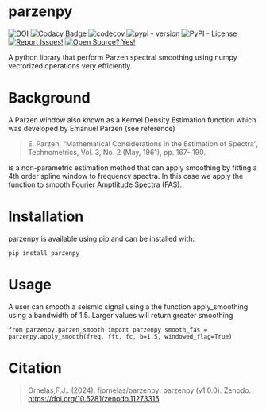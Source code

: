 # parzenpy

[![DOI](https://zenodo.org/badge/DOI/10.5281/zenodo.11273315.svg)](https://doi.org/10.5281/zenodo.11273315)
[![Codacy Badge](https://app.codacy.com/project/badge/Grade/54d26dbfd8fb4a9d902081a8c7f74807)](https://app.codacy.com/gh/fjornelas/parzenpy/dashboard?utm_source=gh&utm_medium=referral&utm_content=&utm_campaign=Badge_grade)
[![codecov](https://codecov.io/github/fjornelas/parzenpy/graph/badge.svg?token=7QATD07693)](https://codecov.io/github/fjornelas/parzenpy)
![pypi - version](https://img.shields.io/pypi/v/parzenpy)
![PyPI - License](https://img.shields.io/pypi/l/parzenpy)
[![Report Issues!](https://img.shields.io/badge/Report%20Issues-Here-1abc9c.svg)](https://github.com/fjornelas/parzenpy/issues)
[![Open Source?
Yes!](https://img.shields.io/badge/Open%20Source-Yes-green.svg)](https://github.com/fjornelas/parzenpy)

A python library that perform Parzen spectral smoothing using numpy vectorized operations very efficiently.

# Background

A Parzen window also known as a Kernel Density Estimation function which was developed by Emanuel Parzen (see reference)

> E. Parzen, “Mathematical Considerations in the Estimation of Spectra”, Technometrics, Vol. 3, No. 2 (May, 1961), pp. 167-    190.

is a non-parametric estimation method that can apply smoothing by fitting a 4th order spline window to frequency spectra. In this case we apply the function to smooth Fourier Amptlitude Spectra (FAS).

# Installation
parzenpy is available using pip and can be installed with:

`pip install parzenpy`

# Usage

A user can smooth a seismic signal using a the function apply_smoothing using a bandwidth of 1.5. Larger values will return greater smoothing

`from parzenpy.parzen_smooth import parzenpy
smooth_fas = parzenpy.apply_smooth(freq, fft, fc, b=1.5, windowed_flag=True)`

# Citation

>Ornelas,F.J.. (2024). fjornelas/parzenpy: parzenpy (v1.0.0). Zenodo. https://doi.org/10.5281/zenodo.11273315

